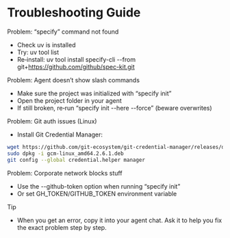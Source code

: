 # Troubleshooting Guide

Problem: “specify” command not found
- Check uv is installed
- Try: uv tool list
- Re‑install: uv tool install specify-cli --from git+https://github.com/github/spec-kit.git

Problem: Agent doesn’t show slash commands
- Make sure the project was initialized with “specify init”
- Open the project folder in your agent
- If still broken, re‑run “specify init --here --force” (beware overwrites)

Problem: Git auth issues (Linux)
- Install Git Credential Manager:
```bash
wget https://github.com/git-ecosystem/git-credential-manager/releases/download/v2.6.1/gcm-linux_amd64.2.6.1.deb
sudo dpkg -i gcm-linux_amd64.2.6.1.deb
git config --global credential.helper manager
```

Problem: Corporate network blocks stuff
- Use the --github-token option when running “specify init”
- Or set GH_TOKEN/GITHUB_TOKEN environment variable

Tip
- When you get an error, copy it into your agent chat. Ask it to help you fix the exact problem step by step.